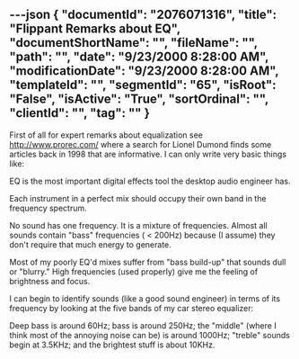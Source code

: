 ---json
{
  "documentId": "2076071316",
  "title": "Flippant Remarks about EQ",
  "documentShortName": "",
  "fileName": "",
  "path": "",
  "date": "9/23/2000 8:28:00 AM",
  "modificationDate": "9/23/2000 8:28:00 AM",
  "templateId": "",
  "segmentId": "65",
  "isRoot": "False",
  "isActive": "True",
  "sortOrdinal": "",
  "clientId": "",
  "tag": ""
}
---

First of all for expert remarks about equalization see http://www.prorec.com/ where a search for Lionel Dumond finds some articles back in 1998 that are informative. I can only write very basic things like:

EQ is the most important digital effects tool the desktop audio engineer has.

Each instrument in a perfect mix should occupy their own band in the frequency spectrum.

No sound has one frequency. It is a mixture of frequencies. Almost all sounds contain &quot;bass&quot; frequencies ( &lt; 200Hz) because (I assume) they don't require that much energy to generate.

Most of my poorly EQ'd mixes suffer from &quot;bass build-up&quot; that sounds dull or &quot;blurry.&quot; High frequencies (used properly) give me the feeling of brightness and focus.

I can begin to identify sounds (like a good sound engineer) in terms of its frequency by looking at the five bands of my car stereo equalizer:

Deep bass is around 60Hz; bass is around 250Hz; the &quot;middle&quot; (where I think most of the annoying noise can be) is around 1000Hz; &quot;treble&quot; sounds begin at 3.5KHz; and the brightest stuff is about 10KHz.
